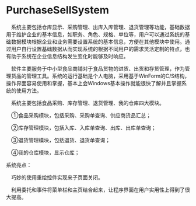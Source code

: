 # PurchaseSellSystem
&emsp;系统主要包括仓库显示、采购管理、出库入库管理、退货管理等功能，基础数据用于维护企业的基本信息，如职务、角色、规格、单位等，用户可以通过系统的基础数据模块根据企业和业务需要设置系统的基本信息，方便在其他模块中使用。通过用户自行设置基础数据从而实现系统的根据不同用户的需求灵活定制的特点，也有助于系统在企业信息结构发生变化时能够及时响应。

&emsp;软件主要服务于中小型食品商铺对于食品货物的进货、出货和存货管理，作为管理货品的管理工具。系统的运行基础是个人电脑，采用基于WinForm的C/S结构，操作界面容易使用和掌握，基本上会Windows基本操作就能很快了解并且掌握系统的使用方法。

&emsp;系统主要包括食品采购、库存管理、退货管理、我的仓库四大模块。

&emsp;①食品采购模块，包括采购、采购单查询、供应商货品汇总；

&emsp;②库存管理模块，包括入库、入库单查询、出库、出库单查询；

&emsp;③退货管理模块，包括退货、退货单查询；

&emsp;④我的仓库模块，显示仓库；

系统亮点：

&emsp;巧妙的使用重绘控件实现来子页面关闭。

&emsp;利用委托和事件将菜单栏和主页结合起来，让程序界面在用户实用性上得到了很大提高。
